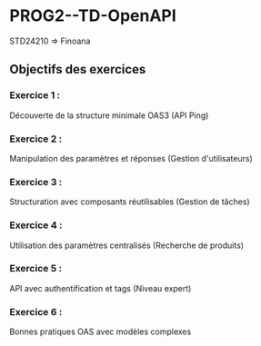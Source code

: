 # PROG2--TD-OpenAPI
STD24210 => Finoana
## Objectifs des exercices
### Exercice 1 : 
Découverte de la structure minimale OAS3 (API Ping)

### Exercice 2 : 
Manipulation des paramètres et réponses (Gestion d'utilisateurs)

### Exercice 3 : 
Structuration avec composants réutilisables (Gestion de tâches)

### Exercice 4 : 
Utilisation des paramètres centralisés (Recherche de produits)

### Exercice 5 : 
API avec authentification et tags (Niveau expert)

### Exercice 6 : 
Bonnes pratiques OAS avec modèles complexes
